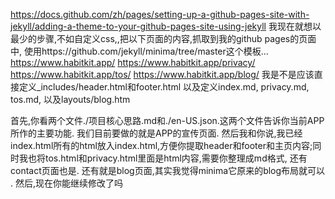https://docs.github.com/zh/pages/setting-up-a-github-pages-site-with-jekyll/adding-a-theme-to-your-github-pages-site-using-jekyll
我现在就想以最少的步骤,不如自定义css,,把以下页面的内容,抓取到我的github pages的页面中, 使用https://github.com/jekyll/minima/tree/master这个模板...
https://www.habitkit.app/
https://www.habitkit.app/privacy/
https://www.habitkit.app/tos/
https://www.habitkit.app/blog/
我是不是应该直接定义_includes/header.html和footer.html
以及定义index.md, privacy.md, tos.md, 以及layouts/blog.htm



首先,你看两个文件./项目核心思路.md和./en-US.json.这两个文件告诉你当前APP所作的主要功能. 我们目前要做的就是APP的宣传页面.   然后我和你说,我已经index.html所有的html放入index.html,方便你提取header和footer和主页内容;同时我也将tos.html和privacy.html里面是html内容,需要你整理成md格式, 还有contact页面也是.     还有就是blog页面,其实我觉得minima它原来的blog布局就可以 . 然后,现在你能继续修改了吗   




<!-- SEO -->
<meta name="description" content="HabitKit is the ultimate habit tracker app to help you build and maintain good habits. Track your progress, stay motivated, and achieve your goals."><meta property="og:type" content="website"><meta property="og:url" content="https://habitkit.app"><meta property="og:title" content="HabitKit"><meta property="og:description" content="Track your consistency with awesome grid-based graphs."><meta property="og:image" content="https://www.habitkit.app/cover.png?{{uniqid()}}"><meta name="twitter:card" content="summary_large_image"><meta name="twitter:site" content="@habitkit"><meta name="twitter:creator" content="@SebastianRoehl"><meta name="twitter:url" content="https://habitkit.app"><meta name="twitter:title" content="HabitKit"><meta name="twitter:description" content="Track your consistency with awesome grid-based graphs."><meta name="twitter:image" content="https://www.habitkit.app/cover.png">
<!-- FontAwesome -->
<link href="/fontawesome/css/fontawesome.css" rel="stylesheet">
<link href="/fontawesome/css/brands.css" rel="stylesheet">
<link href="/fontawesome/css/solid.css" rel="stylesheet">
<link rel="stylesheet" href="/_astro/five-habits-productivity-2025.BBN5zomm.css">
<script type="module" src="/_astro/page.CjTY0xMM.js">